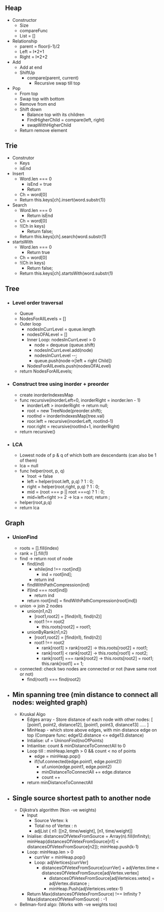 ## Heap 
- Constructor
    - Size
    - compareFunc
    - List = []
- Relationship
    - parent = floor(i-1)/2
    - Left = I*2+1
    - Right = I*2+2
- Add
    - Add at end
    - ShiftUp
        - compare(parent, current)
            - Recursive swap till top
- Pop
    - From top
    - Swap top with bottom
    - Remove from end
    - Shift down
        - Balance top with  its children
        - FindHigherChild = compare(left, right)
        - swapWithHigherChild
    - Return remove element


## Trie
- Construtor
    - Keys
    - isEnd
- Insert
    - Word.len === 0  
        - isEnd = true
        - Return
    - Ch = word[0]
    - Return this.keys[ch].insert(word.substr(1))
- Search
    -  Word.len === 0  
        - Return isEnd 
    - Ch = word[0]
    - !(Ch in keys)
        - Return false;
    - Return this.keys[ch].search(word.substr(1)
- startsWith
    -  Word.len === 0  
        - Return true 
    - Ch = word[0]
    - !(Ch in keys)
        - Return false;
    - Return this.keys[ch].startsWith(word.substr(1)

## Tree
- ### Level order traversal
  - Queue
  - NodesForAllLevels = []
  - Outer loop
    - nodesInCurrLevel = queue.length
    - nodesOFALevel = []
    - Inner Loop: nodesInCurrLevel > 0
      - node = dequeue (queue.shift)
      - nodesInCurrLevel.add(node)
      - nodesInCurrLevel --;
      - queue.push(node->[left + right Child])
    - NodesForAllLevels.push(nodesOFALevel)
   - return NodesForAllLevels;
-  ### Construct tree using inorder + preorder
   - create inorderIndexesMap 
   - func recursive(inorderLeft=0, inorderRight = inorder.len - 1)
     - inorderLeft > inorderRight -> return null;
     - root = new TreeNode(preorder.shift);
     - rootInd = inorderIndexesMap[tree.val)
     - roor.left = recursive(inorderLeft, rootInd-1)
     - roor.right = recursive(rootInd+1, inorderRight)
   - return recursive()
-  ### LCA
   - Lowest node of p & q of which both are descendants (can also be 1 of them)
   - lca = null
   - func helper(root, p, q)
      - !root -> false
      - left = helper(root.left, p,q) ? 1 : 0;
      - right = helper(root.right, p,q) ? 1 : 0;
      - mid = (root === p || root ===q) ? 1 : 0;
      - mid+left+right >= 2 -> lca = root; return ;
    - helper(root,p,q)
    - return lca
 
 ## Graph
 - ### UnionFind
   - roots = [].fill(index)
   - rank = [].fill(1)
   - find -> return root of node
     - find(ind)
       - while(ind !== root[ind])
         -  ind = root[ind];
       - return ind 
     -  findWithPathCompression(ind)
       - if(ind === root[ind])
         -  return ind
       - return root[ind] =  findWithPathCompression(root[ind])
   - union -> join 2 nodes
     - union(n1,n2)
       - [root1,root2] = [find(n1), find(n2)]
       - root1 !== root2
         - this.roots[root2] = root1;
     - unionByRank(n1,n2)
       - [root1,root2] = [find(n1), find(n2)]
       - root1 !== root2
           - rank[root1] > rank[root2] -> this.roots[root2] = root1;
           - rank[root1] < rank[root2] -> this.roots[root1] = root2;
           - rank[root1] === rank[root2] -> this.roots[root2] = root1; this.rank[root1] += 1;
   - connected: check two nodes are connected or not (have same root or not)
     -  find(root1) === find(root2)
- ## Min spanning tree (min distance to connect all nodes: weighted graph)
  - Kruskal Algo
    - Edges array - Store distance of each node with other nodes: [ [point1, point2, distance12], [point1, point3, distance13] ..... ]
    - MinHeap - which store above edges, with min distance edge on top (Compare func: edge12.distance <= edge13.distance)
    - Intialise: uf = UninonFind(noOfPoints)
    - Intianlise: count & minDistanceToConnectAll to 0
    - Loop till : minHeap.length > 0 && count < no of points
        -  edge = minHeap.pop()
        -  if(!uf.connected(edge.point1, edge.point2))
           - uf.union(edge.point1, edge.point2)
           - minDistanceToConnectAll += edge.distance
           - count ++
    - return minDistanceToConnectAll
 - ## Single source shortest path to another node
   - Dijkstra’s algorithm (Non -ve weights)
     - Input
       - Source Vertex: k
       - Total no of Vertex : n
       - adjList { n1: [[n2, time/weight], [n1, time/weight]]
     - Inialise: distancesOfVetexFromSource = Array(n).fill(Infinity); minHeap(distancesOfVetexFromSource[n1] < distancesOfVetexFromSource[n2]); minHeap.push(k-1)
     - Loop: minHeap.len > 0
       - currVer = minHeap.pop()
       - Loop: adjVertices[currVer]
         - distancesOfVetexFromSource[currVer] + adjVertex.time   < distancesOfVetexFromSource[adjVertex.vertex]
           - distancesOfVetexFromSource[adjVerteices.vetex] = adjVertex.distance ;
           - minHeap.Push(adjVerteices.vetex-1)
      - Return Max(distancesOfVetexFromSource) !== Infinity ?  Max(distancesOfVetexFromSource) : -1
   - Bellman-ford algo: (Works with -ve weights too)
     
 
       




